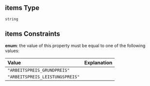 ## items Type

`string`

## items Constraints

**enum**: the value of this property must be equal to one of the following values:

| Value                           | Explanation |
| :------------------------------ | :---------- |
| `"ARBEITSPREIS_GRUNDPREIS"`     |             |
| `"ARBEITSPREIS_LEISTUNGSPREIS"` |             |
